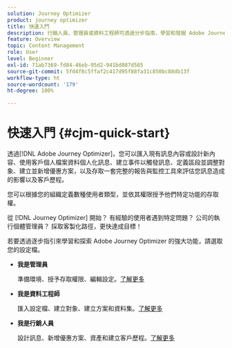 ```yaml
---
solution: Journey Optimizer
product: journey optimizer
title: 快速入門
description: 行銷人員、管理員或資料工程師可透過分步指南，學習和發掘 Adobe Journey Optimizer 的力量。
feature: Overview
topic: Content Management
role: User
level: Beginner
exl-id: 71ab7369-fd84-46eb-95d2-941bd887d565
source-git-commit: 5fd4f8c5ffaf2c417d95f88fa31c850bc88db13f
workflow-type: ht
source-wordcount: '179'
ht-degree: 100%

---
```


# 快速入門 {#cjm-quick-start}

透過[!DNL Adobe Journey Optimizer]，您可以匯入現有訊息內容或設計新內容、使用客戶個人檔案資料個人化訊息、建立事件以觸發訊息、定義區段並調整對象、建立並新增優惠方案，以及存取一套完整的報告與監控工具來評估您訊息造成的影響以及客戶歷程。

您可以根據您的組織定義數種使用者類型，並依其權限授予他們特定功能的存取權。

從 [!DNL Journey Optimizer] 開始？ 有經驗的使用者遇到特定問題？ 公司的執行個體管理員？ 採取客製化路徑，更快達成目標！

若要透過逐步指引來學習和探索 Adobe Journey Optimizer 的強大功能，請選取您的設定檔。

* **我是管理員**

   準備環境、授予存取權限、編輯設定。[了解更多](path/administrator.md)

* **我是資料工程師**

   匯入設定檔、建立對象、建立方案和資料集。[了解更多](path/data-engineer.md)

* **我是行銷人員**

   設計訊息、新增優惠方案、資產和建立客戶歷程。[了解更多](path/marketer.md)
